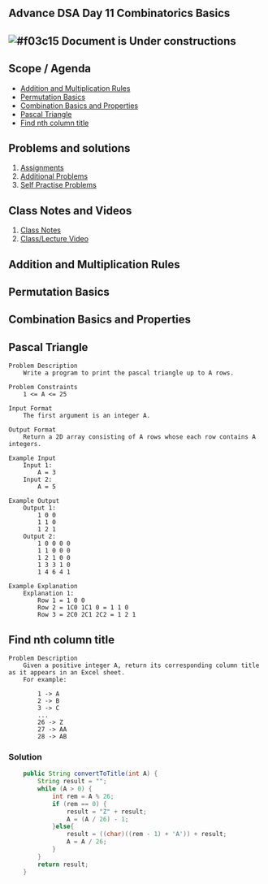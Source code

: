 ## Advance DSA Day 11 Combinatorics Basics

## ![#f03c15](https://placehold.co/15x15/f03c15/f03c15.png) Document is Under constructions

## Scope / Agenda
- [Addition and Multiplication Rules](#addition-and-multiplication-rules)
- [Permutation Basics](#permutation-basics)
- [Combination Basics and Properties](#combination-basics-and-properties)
- [Pascal Triangle](#pascal-triangle)
- [Find nth column title](#find-nth-column-title)


## Problems and solutions

1. [Assignments](../../../../problems/src/main/java/com/learning/scaler/advance/module2/combinatorics/assignment/)
2. [Additional Problems](../../../../problems/src/main/java/com/learning/scaler/advance/module2/combinatorics/additional/)
3. [Self Practise Problems](../../../../problems/src/main/java/com/learning/scaler/advance/module2/combinatorics/lecture/)

## Class Notes and Videos

1. [Class Notes](https://github.com/rajpiyush220/Algorithms/blob/master/Notes/class_Notes/Advance%20DSA%20Notes/11.%20Adv%20Combinatorics%20Basic(20-10-23).pdf)
2. [Class/Lecture Video](https://youtu.be/oYTzvJN48V0)


## Addition and Multiplication Rules
## Permutation Basics
## Combination Basics and Properties
## Pascal Triangle
    Problem Description
        Write a program to print the pascal triangle up to A rows.

    Problem Constraints
        1 <= A <= 25

    Input Format
        The first argument is an integer A.

    Output Format
        Return a 2D array consisting of A rows whose each row contains A integers.

    Example Input
        Input 1:
            A = 3
        Input 2:
            A = 5

    Example Output
        Output 1:
            1 0 0
            1 1 0
            1 2 1
        Output 2:
            1 0 0 0 0
            1 1 0 0 0
            1 2 1 0 0
            1 3 3 1 0
            1 4 6 4 1

    Example Explanation
        Explanation 1:
            Row 1 = 1 0 0
            Row 2 = 1C0 1C1 0 = 1 1 0
            Row 3 = 2C0 2C1 2C2 = 1 2 1
## Find nth column title
    Problem Description
        Given a positive integer A, return its corresponding column title as it appears in an Excel sheet.
        For example:

            1 -> A
            2 -> B
            3 -> C
            ...
            26 -> Z
            27 -> AA
            28 -> AB
### Solution
```java
    public String convertToTitle(int A) {
        String result = "";
        while (A > 0) {
            int rem = A % 26;
            if (rem == 0) {
                result = "Z" + result;
                A = (A / 26) - 1;
            }else{
                result = ((char)((rem - 1) + 'A')) + result;
                A = A / 26;
            }
        }
        return result;
    }
```